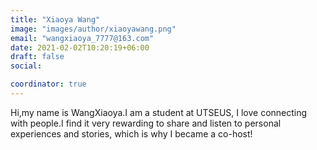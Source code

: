```yaml
---
title: "Xiaoya Wang"
image: "images/author/xiaoyawang.png"
email: "wangxiaoya_7777@163.com"
date: 2021-02-02T10:20:19+06:00
draft: false
social:

coordinator: true
---
```


Hi,my name is WangXiaoya.I am a student at UTSEUS, I love connecting with people.I find it very rewarding to share and listen to personal experiences and stories, which is why I became a co-host!
